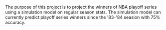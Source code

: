 The purpose of this project is to project the winners of NBA playoff series using a simulation model 
on regular season stats. The simulation model can currently predict 
playoff series winners since the '83-'84 seasion with 75% accuracy.
